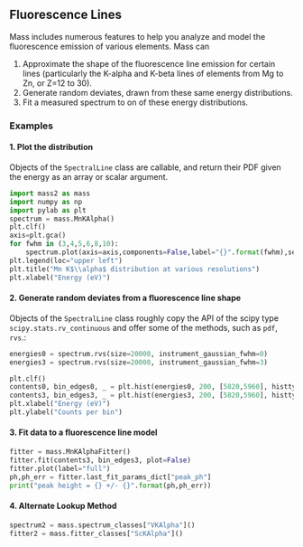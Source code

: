 ## Fluorescence Lines

Mass includes numerous features to help you analyze and model the fluorescence emission of various elements. Mass can

1. Approximate the shape of the fluorescence line emission for certain lines (particularly the K-alpha and K-beta lines of elements from Mg to Zn, or Z=12 to 30).
2. Generate random deviates, drawn from these same energy distributions.
3. Fit a measured spectrum to on of these energy distributions.

### Examples

#### 1. Plot the distribution

Objects of the `SpectralLine` class are callable, and return their PDF given the energy as an array or scalar argument.
```python
import mass2 as mass
import numpy as np
import pylab as plt
spectrum = mass.MnKAlpha()
plt.clf()
axis=plt.gca()
for fwhm in (3,4,5,6,8,10):
    spectrum.plot(axis=axis,components=False,label="{}".format(fwhm),setylim=False),instrument_gaussian_fwhm=fwhm);
plt.legend(loc="upper left")
plt.title("Mn K$\\alpha$ distribution at various resolutions")
plt.xlabel("Energy (eV)")
```

#### 2. Generate random deviates from a fluorescence line shape

Objects of the `SpectralLine` class roughly copy the API of the scipy type `scipy.stats.rv_continuous` and offer some of the methods, such as `pdf`, `rvs`.:

```python
energies0 = spectrum.rvs(size=20000, instrument_gaussian_fwhm=0)
energies3 = spectrum.rvs(size=20000, instrument_gaussian_fwhm=3) 

plt.clf()
contents0, bin_edges0, _ = plt.hist(energies0, 200, [5820,5960], histtype="step")
contents3, bin_edges3, _ = plt.hist(energies3, 200, [5820,5960], histtype="step")
plt.xlabel("Energy (eV)")
plt.ylabel("Counts per bin")
```

#### 3. Fit data to a fluorescence line model
```python
fitter = mass.MnKAlphaFitter()
fitter.fit(contents3, bin_edges3, plot=False)
fitter.plot(label="full")
ph,ph_err = fitter.last_fit_params_dict["peak_ph"]
print("peak height = {} +/- {}".format(ph,ph_err))
```

#### 4. Alternate Lookup Method
```python
spectrum2 = mass.spectrum_classes["VKAlpha"]()
fitter2 = mass.fitter_classes["ScKAlpha"]()
```
